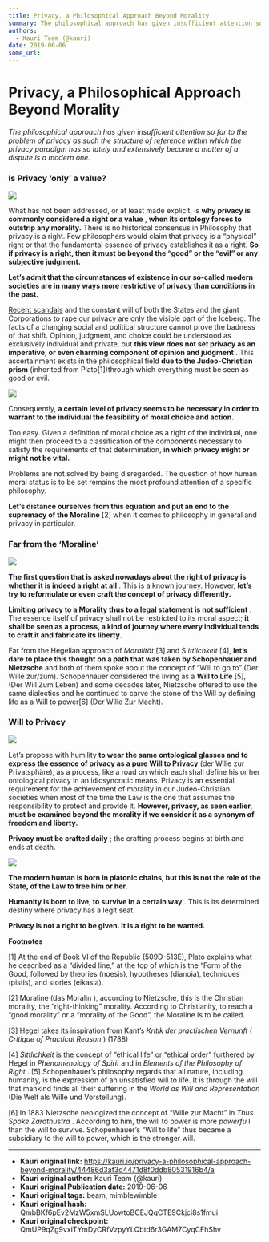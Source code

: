 ```yaml
---
title: Privacy, a Philosophical Approach Beyond Morality
summary: The philosophical approach has given insufficient attention so far to the problem of privacy as such the structure of reference within which the privacy paradigm has so lately and extensively become a matter of a dispute is a modern one. Is Privacy ‘only’ a value? What has not been addressed, or at least made explicit, is why privacy is commonly considered a right or a value , when its ontology forces to outstrip any morality. There is no historical consensus in Philosophy that privacy is a righ
authors:
  - Kauri Team (@kauri)
date: 2019-06-06
some_url: 
---
```


# Privacy, a Philosophical Approach Beyond Morality


 
_The philosophical approach has given insufficient attention so far to the problem of privacy as such the structure of reference within which the privacy paradigm has so lately and extensively become a matter of a dispute is a modern one._
 

### Is Privacy ‘only’ a value?

![](https://ipfs.infura.io/ipfs/Qmb4xHwgL6X6afWUkycaefYiT5fhh7HRbgpFZ58uuAGCKT)

What has not been addressed, or at least made explicit, is 
**why privacy is commonly considered a right or a value**
 , 
**when its ontology forces to outstrip any morality.**
 There is no historical consensus in Philosophy that privacy is a right. Few philosophers would claim that privacy is a “physical” right or that the fundamental essence of privacy establishes it as a right. 
**So if privacy is a right, then it must be beyond the “good” or the “evil” or any subjective judgment.**
 
 
**Let’s admit that the circumstances of existence in our so-called modern societies are in many ways more restrictive of privacy than conditions in the past.**
  
[Recent scandals](https://www.ctvnews.ca/sci-tech/facebook-privacy-scandal-explained-1.3874533)
 and the constant will of both the States and the giant Corporations to rape our privacy are only the visible part of the Iceberg.
The facts of a changing social and political structure cannot prove the badness of that shift. Opinion, judgment, and choice could be understood as exclusively individual and private, but 
**this view does not set privacy as an imperative, or even charming component of opinion and judgment**
 .
This ascertainment exists in the philosophical field 
**due to the Judeo-Christian prism**
 (inherited from Plato[1])through which everything must be seen as good or evil.

![](https://ipfs.infura.io/ipfs/QmYQH891sS5K9biW3f3ZMiezoP5TEVzoEUEaf3kTopuXGE)

Consequently, 
**a certain level of privacy seems to be necessary in order to warrant to the individual the feasibility of moral choice and action.**
   
 Too easy.
Given a definition of moral choice as a right of the indi­vidual, one might then proceed to a classification of the components necessary to satisfy the requirements of that determination, 
**in which privacy might or might not be vital.**
   
 Problems are not solved by being disregarded. The question of how human moral status is to be set remains the most profound attention of a specific philosophy.
 
**Let’s distance ourselves from this equation and put an end to the supremacy of the Moraline**
 [2] when it comes to philosophy in general and privacy in particular.

### Far from the ‘Moraline’

![](https://ipfs.infura.io/ipfs/QmbFRMz8x2rW4cN9j36L585Agc3SuVhM9qbW5aQdzFZ3PU)

 
**The first question that is asked nowadays about the right of privacy is whether it is indeed a right at all**
 . This is a known journey.
However, 
**let’s try to reformulate or even craft the concept of privacy differently.**
 
 
**Limiting privacy to a Morality thus to a legal statement is not sufficient**
 . The essence itself of privacy shall not be restricted to its moral aspect; 
**it shall be seen as a process, a kind of journey where every individual tends to craft it and fabricate its liberty.**
 
Far from the Hegelian approach of 
_Moralität_
 [3] and S 
_ittlichkeit_
 [4], 
**let’s dare to place this thought on a path that was taken by Schopenhauer and Nietzsche**
 and both of them spoke about the concept of “Will to go to” (Der Wille zur/zum). Schopenhauer considered the living as a 
**Will to Life**
 [5], (Der Will Zum Leben) and some decades later, Nietzsche offered to use the same dialectics and he continued to carve the stone of the Will by defining life as a Will to power[6] (Der Wille Zur Macht).

### Will to Privacy

![](https://ipfs.infura.io/ipfs/QmNZazdZtExCy8EfGMduTm3JFwgMBTsyrPATsfPK5dGSjJ)

Let’s propose with humility 
**to wear the same ontological glasses and to express the essence of privacy as a pure Will to Privacy**
 (der Wille zur Privatsphäre), as a process, like a road on which each shall define his or her ontological privacy in an idiosyncratic means.
Privacy is an essential requirement for the achievement of morality in our Judeo-Christian societies when most of the time the Law is the one that assumes the responsibility to protect and provide it. 
**However, privacy, as seen earlier, must be examined beyond the morality if we consider it as a synonym of freedom and liberty.**
 
 
**Privacy must be crafted daily**
 ; the crafting process begins at birth and ends at death.

![](https://ipfs.infura.io/ipfs/QmPD6aDF5B3YkgUkqyJaYsDVHnmr17pUgamFgenqQJj81y)

 
**The modern human is born in platonic chains, but this is not the role of the State, of the Law to free him or her.**
 
 
**Humanity is born to live, to survive in a certain way**
 . This is its determined destiny where privacy has a legit seat.  
  
**Privacy is not a right to be given. It is a right to be wanted.**
 
 
**Footnotes**
 
[1] At the end of Book VI of the Republic (509D-513E), Plato explains what he described as a “divided line,” at the top of which is the “Form of the Good, followed by theories (noesis), hypotheses (dianoia), techniques (pistis), and stories (eikasia).

[2] Moraline (das Moralin ), according to Nietzsche, this is the Christian morality, the “right-thinking” morality. According to Christianity, to reach a “good morality” or a “morality of the Good”, the Moraline is to be called.

[3] Hegel takes its inspiration from Kant’s 
_Kritik der practischen Vernunft_
 ( 
_Critique of Practical Reason_
 ) (1788)

[4] _Sittlichkeit_
 is the concept of “ethical life” or “ethical order” furthered by Hegel in 
_Phenomenology of Spirit_
 and in 
_Elements of the Philosophy of Right_
 .
[5] Schopenhauer’s philosophy regards that all nature, including humanity, is the expression of an unsatisfied will to life. It is through the will that mankind finds all their suffering in the 
_World as Will and Representation_
 (Die Welt als Wille und Vorstellung).

[6] In 1883 Nietzsche neologized the concept of “Wille zur Macht” in 
_Thus Spoke Zarathustra_
 . According to him, the will to power is more 
_powerfu_
 l than the will to survive. Schopenhauer’s “Will to life” thus became a subsidiary to the will to power, which is the stronger will.



---

- **Kauri original link:** https://kauri.io/privacy-a-philosophical-approach-beyond-morality/44486d3af3d4471d8f0ddb80531916b4/a
- **Kauri original author:** Kauri Team (@kauri)
- **Kauri original Publication date:** 2019-06-06
- **Kauri original tags:** beam, mimblewimble
- **Kauri original hash:** QmbBKf6pEv2MzW5xmSLUowtoBCEJQqCTE9Ckjci8s1fmui
- **Kauri original checkpoint:** QmUP9qZg9vxiTYmDyCRfVzpyYLQbtd6r3GAM7CyqCFhShv



